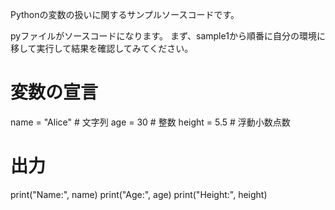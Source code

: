 Pythonの変数の扱いに関するサンプルソースコードです。

pyファイルがソースコードになります。
まず、sample1から順番に自分の環境に移して実行して結果を確認してみてください。

# 変数の宣言
name = "Alice"  # 文字列
age = 30        # 整数
height = 5.5    # 浮動小数点数

# 出力
print("Name:", name)
print("Age:", age)
print("Height:", height)
